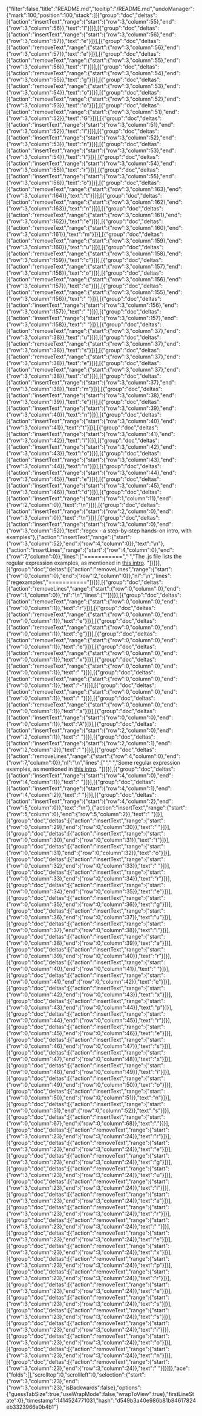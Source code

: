 {"filter":false,"title":"README.md","tooltip":"/README.md","undoManager":{"mark":100,"position":100,"stack":[[{"group":"doc","deltas":[{"action":"insertText","range":{"start":{"row":3,"column":55},"end":{"row":3,"column":56}},"text":"l"}]}],[{"group":"doc","deltas":[{"action":"insertText","range":{"start":{"row":3,"column":56},"end":{"row":3,"column":57}},"text":"e"}]}],[{"group":"doc","deltas":[{"action":"removeText","range":{"start":{"row":3,"column":56},"end":{"row":3,"column":57}},"text":"e"}]}],[{"group":"doc","deltas":[{"action":"removeText","range":{"start":{"row":3,"column":55},"end":{"row":3,"column":56}},"text":"l"}]}],[{"group":"doc","deltas":[{"action":"removeText","range":{"start":{"row":3,"column":54},"end":{"row":3,"column":55}},"text":"g"}]}],[{"group":"doc","deltas":[{"action":"removeText","range":{"start":{"row":3,"column":53},"end":{"row":3,"column":54}},"text":"o"}]}],[{"group":"doc","deltas":[{"action":"removeText","range":{"start":{"row":3,"column":52},"end":{"row":3,"column":53}},"text":"o"}]}],[{"group":"doc","deltas":[{"action":"removeText","range":{"start":{"row":3,"column":51},"end":{"row":3,"column":52}},"text":"G"}]}],[{"group":"doc","deltas":[{"action":"insertText","range":{"start":{"row":3,"column":51},"end":{"row":3,"column":52}},"text":"i"}]}],[{"group":"doc","deltas":[{"action":"insertText","range":{"start":{"row":3,"column":52},"end":{"row":3,"column":53}},"text":"n"}]}],[{"group":"doc","deltas":[{"action":"insertText","range":{"start":{"row":3,"column":53},"end":{"row":3,"column":54}},"text":"t"}]}],[{"group":"doc","deltas":[{"action":"insertText","range":{"start":{"row":3,"column":54},"end":{"row":3,"column":55}},"text":"r"}]}],[{"group":"doc","deltas":[{"action":"insertText","range":{"start":{"row":3,"column":55},"end":{"row":3,"column":56}},"text":"o"}]}],[{"group":"doc","deltas":[{"action":"removeText","range":{"start":{"row":3,"column":163},"end":{"row":3,"column":164}},"text":"t"}]}],[{"group":"doc","deltas":[{"action":"removeText","range":{"start":{"row":3,"column":162},"end":{"row":3,"column":163}},"text":"n"}]}],[{"group":"doc","deltas":[{"action":"removeText","range":{"start":{"row":3,"column":161},"end":{"row":3,"column":162}},"text":"e"}]}],[{"group":"doc","deltas":[{"action":"removeText","range":{"start":{"row":3,"column":160},"end":{"row":3,"column":161}},"text":"m"}]}],[{"group":"doc","deltas":[{"action":"removeText","range":{"start":{"row":3,"column":159},"end":{"row":3,"column":160}},"text":"u"}]}],[{"group":"doc","deltas":[{"action":"removeText","range":{"start":{"row":3,"column":158},"end":{"row":3,"column":159}},"text":"c"}]}],[{"group":"doc","deltas":[{"action":"removeText","range":{"start":{"row":3,"column":157},"end":{"row":3,"column":158}},"text":"o"}]}],[{"group":"doc","deltas":[{"action":"removeText","range":{"start":{"row":3,"column":156},"end":{"row":3,"column":157}},"text":"d"}]}],[{"group":"doc","deltas":[{"action":"removeText","range":{"start":{"row":3,"column":155},"end":{"row":3,"column":156}},"text":" "}]}],[{"group":"doc","deltas":[{"action":"insertText","range":{"start":{"row":3,"column":156},"end":{"row":3,"column":157}},"text":" "}]}],[{"group":"doc","deltas":[{"action":"insertText","range":{"start":{"row":3,"column":157},"end":{"row":3,"column":158}},"text":" "}]}],[{"group":"doc","deltas":[{"action":"removeText","range":{"start":{"row":3,"column":37},"end":{"row":3,"column":38}},"text":"u"}]}],[{"group":"doc","deltas":[{"action":"removeText","range":{"start":{"row":3,"column":37},"end":{"row":3,"column":38}},"text":"s"}]}],[{"group":"doc","deltas":[{"action":"removeText","range":{"start":{"row":3,"column":37},"end":{"row":3,"column":38}},"text":"e"}]}],[{"group":"doc","deltas":[{"action":"removeText","range":{"start":{"row":3,"column":37},"end":{"row":3,"column":38}},"text":"d"}]}],[{"group":"doc","deltas":[{"action":"insertText","range":{"start":{"row":3,"column":37},"end":{"row":3,"column":38}},"text":"m"}]}],[{"group":"doc","deltas":[{"action":"insertText","range":{"start":{"row":3,"column":38},"end":{"row":3,"column":39}},"text":"e"}]}],[{"group":"doc","deltas":[{"action":"insertText","range":{"start":{"row":3,"column":39},"end":{"row":3,"column":40}},"text":"n"}]}],[{"group":"doc","deltas":[{"action":"insertText","range":{"start":{"row":3,"column":40},"end":{"row":3,"column":41}},"text":"t"}]}],[{"group":"doc","deltas":[{"action":"insertText","range":{"start":{"row":3,"column":41},"end":{"row":3,"column":42}},"text":"i"}]}],[{"group":"doc","deltas":[{"action":"insertText","range":{"start":{"row":3,"column":42},"end":{"row":3,"column":43}},"text":"o"}]}],[{"group":"doc","deltas":[{"action":"insertText","range":{"start":{"row":3,"column":43},"end":{"row":3,"column":44}},"text":"n"}]}],[{"group":"doc","deltas":[{"action":"insertText","range":{"start":{"row":3,"column":44},"end":{"row":3,"column":45}},"text":"e"}]}],[{"group":"doc","deltas":[{"action":"insertText","range":{"start":{"row":3,"column":45},"end":{"row":3,"column":46}},"text":"d"}]}],[{"group":"doc","deltas":[{"action":"insertText","range":{"start":{"row":1,"column":11},"end":{"row":2,"column":0}},"text":"\n"}]}],[{"group":"doc","deltas":[{"action":"insertText","range":{"start":{"row":2,"column":0},"end":{"row":3,"column":0}},"text":"\n"}]}],[{"group":"doc","deltas":[{"action":"insertText","range":{"start":{"row":3,"column":0},"end":{"row":3,"column":52}},"text":"regex - a step-by-step hands-on intro, with examples"},{"action":"insertText","range":{"start":{"row":3,"column":52},"end":{"row":4,"column":0}},"text":"\n"},{"action":"insertLines","range":{"start":{"row":4,"column":0},"end":{"row":7,"column":0}},"lines":["===========","  ","The .js file lists the regular expression examples, as mentioned in [this intro](https://docs.google.com/document/d/1KkciZNHJuLXSkg27j19mGrXKYjtd_5GtYAITBUVRkhE/edit?usp=sharing).  "]}]}],[{"group":"doc","deltas":[{"action":"removeLines","range":{"start":{"row":0,"column":0},"end":{"row":2,"column":0}},"nl":"\n","lines":["regexamples","==========="]}]}],[{"group":"doc","deltas":[{"action":"removeLines","range":{"start":{"row":0,"column":0},"end":{"row":1,"column":0}},"nl":"\n","lines":[""]}]}],[{"group":"doc","deltas":[{"action":"removeText","range":{"start":{"row":0,"column":0},"end":{"row":0,"column":1}},"text":"r"}]}],[{"group":"doc","deltas":[{"action":"removeText","range":{"start":{"row":0,"column":0},"end":{"row":0,"column":1}},"text":"e"}]}],[{"group":"doc","deltas":[{"action":"removeText","range":{"start":{"row":0,"column":0},"end":{"row":0,"column":1}},"text":"g"}]}],[{"group":"doc","deltas":[{"action":"removeText","range":{"start":{"row":0,"column":0},"end":{"row":0,"column":1}},"text":"e"}]}],[{"group":"doc","deltas":[{"action":"removeText","range":{"start":{"row":0,"column":0},"end":{"row":0,"column":1}},"text":"x"}]}],[{"group":"doc","deltas":[{"action":"removeText","range":{"start":{"row":0,"column":0},"end":{"row":0,"column":1}},"text":" "}]}],[{"group":"doc","deltas":[{"action":"removeText","range":{"start":{"row":0,"column":0},"end":{"row":0,"column":1}},"text":"-"}]}],[{"group":"doc","deltas":[{"action":"removeText","range":{"start":{"row":0,"column":0},"end":{"row":0,"column":1}},"text":" "}]}],[{"group":"doc","deltas":[{"action":"removeText","range":{"start":{"row":0,"column":0},"end":{"row":0,"column":1}},"text":"a"}]}],[{"group":"doc","deltas":[{"action":"insertText","range":{"start":{"row":0,"column":0},"end":{"row":0,"column":1}},"text":"A"}]}],[{"group":"doc","deltas":[{"action":"insertText","range":{"start":{"row":2,"column":0},"end":{"row":2,"column":1}},"text":" "}]}],[{"group":"doc","deltas":[{"action":"insertText","range":{"start":{"row":2,"column":1},"end":{"row":2,"column":2}},"text":" "}]}],[{"group":"doc","deltas":[{"action":"removeLines","range":{"start":{"row":4,"column":0},"end":{"row":7,"column":0}},"nl":"\n","lines":["","  ","Some regular expression examples, as mentioned in [this intro](https://docs.google.com/document/d/1KkciZNHJuLXSkg27j19mGrXKYjtd_5GtYAITBUVRkhE/edit?usp=sharing).  "]}]}],[{"group":"doc","deltas":[{"action":"insertText","range":{"start":{"row":4,"column":0},"end":{"row":4,"column":1}},"text":" "}]}],[{"group":"doc","deltas":[{"action":"insertText","range":{"start":{"row":4,"column":1},"end":{"row":4,"column":2}},"text":" "}]}],[{"group":"doc","deltas":[{"action":"insertText","range":{"start":{"row":4,"column":2},"end":{"row":5,"column":0}},"text":"\n"},{"action":"insertText","range":{"start":{"row":5,"column":0},"end":{"row":5,"column":2}},"text":"  "}]}],[{"group":"doc","deltas":[{"action":"insertText","range":{"start":{"row":0,"column":29},"end":{"row":0,"column":30}},"text":" "}]}],[{"group":"doc","deltas":[{"action":"insertText","range":{"start":{"row":0,"column":30},"end":{"row":0,"column":31}},"text":"t"}]}],[{"group":"doc","deltas":[{"action":"insertText","range":{"start":{"row":0,"column":31},"end":{"row":0,"column":32}},"text":"o"}]}],[{"group":"doc","deltas":[{"action":"insertText","range":{"start":{"row":0,"column":32},"end":{"row":0,"column":33}},"text":" "}]}],[{"group":"doc","deltas":[{"action":"insertText","range":{"start":{"row":0,"column":33},"end":{"row":0,"column":34}},"text":"r"}]}],[{"group":"doc","deltas":[{"action":"insertText","range":{"start":{"row":0,"column":34},"end":{"row":0,"column":35}},"text":"e"}]}],[{"group":"doc","deltas":[{"action":"insertText","range":{"start":{"row":0,"column":35},"end":{"row":0,"column":36}},"text":"g"}]}],[{"group":"doc","deltas":[{"action":"insertText","range":{"start":{"row":0,"column":36},"end":{"row":0,"column":37}},"text":"u"}]}],[{"group":"doc","deltas":[{"action":"insertText","range":{"start":{"row":0,"column":37},"end":{"row":0,"column":38}},"text":"l"}]}],[{"group":"doc","deltas":[{"action":"insertText","range":{"start":{"row":0,"column":38},"end":{"row":0,"column":39}},"text":"a"}]}],[{"group":"doc","deltas":[{"action":"insertText","range":{"start":{"row":0,"column":39},"end":{"row":0,"column":40}},"text":"r"}]}],[{"group":"doc","deltas":[{"action":"insertText","range":{"start":{"row":0,"column":40},"end":{"row":0,"column":41}},"text":" "}]}],[{"group":"doc","deltas":[{"action":"insertText","range":{"start":{"row":0,"column":41},"end":{"row":0,"column":42}},"text":"e"}]}],[{"group":"doc","deltas":[{"action":"insertText","range":{"start":{"row":0,"column":42},"end":{"row":0,"column":43}},"text":"x"}]}],[{"group":"doc","deltas":[{"action":"insertText","range":{"start":{"row":0,"column":43},"end":{"row":0,"column":44}},"text":"p"}]}],[{"group":"doc","deltas":[{"action":"insertText","range":{"start":{"row":0,"column":44},"end":{"row":0,"column":45}},"text":"r"}]}],[{"group":"doc","deltas":[{"action":"insertText","range":{"start":{"row":0,"column":45},"end":{"row":0,"column":46}},"text":"e"}]}],[{"group":"doc","deltas":[{"action":"insertText","range":{"start":{"row":0,"column":46},"end":{"row":0,"column":47}},"text":"s"}]}],[{"group":"doc","deltas":[{"action":"insertText","range":{"start":{"row":0,"column":47},"end":{"row":0,"column":48}},"text":"s"}]}],[{"group":"doc","deltas":[{"action":"insertText","range":{"start":{"row":0,"column":48},"end":{"row":0,"column":49}},"text":"i"}]}],[{"group":"doc","deltas":[{"action":"insertText","range":{"start":{"row":0,"column":49},"end":{"row":0,"column":50}},"text":"o"}]}],[{"group":"doc","deltas":[{"action":"insertText","range":{"start":{"row":0,"column":50},"end":{"row":0,"column":51}},"text":"n"}]}],[{"group":"doc","deltas":[{"action":"insertText","range":{"start":{"row":0,"column":51},"end":{"row":0,"column":52}},"text":"s"}]}],[{"group":"doc","deltas":[{"action":"insertText","range":{"start":{"row":0,"column":67},"end":{"row":0,"column":68}},"text":"."}]}],[{"group":"doc","deltas":[{"action":"removeText","range":{"start":{"row":3,"column":23},"end":{"row":3,"column":24}},"text":"r"}]}],[{"group":"doc","deltas":[{"action":"removeText","range":{"start":{"row":3,"column":23},"end":{"row":3,"column":24}},"text":"e"}]}],[{"group":"doc","deltas":[{"action":"removeText","range":{"start":{"row":3,"column":23},"end":{"row":3,"column":24}},"text":"g"}]}],[{"group":"doc","deltas":[{"action":"removeText","range":{"start":{"row":3,"column":23},"end":{"row":3,"column":24}},"text":"u"}]}],[{"group":"doc","deltas":[{"action":"removeText","range":{"start":{"row":3,"column":23},"end":{"row":3,"column":24}},"text":"l"}]}],[{"group":"doc","deltas":[{"action":"removeText","range":{"start":{"row":3,"column":23},"end":{"row":3,"column":24}},"text":"a"}]}],[{"group":"doc","deltas":[{"action":"removeText","range":{"start":{"row":3,"column":23},"end":{"row":3,"column":24}},"text":"r"}]}],[{"group":"doc","deltas":[{"action":"removeText","range":{"start":{"row":3,"column":23},"end":{"row":3,"column":24}},"text":" "}]}],[{"group":"doc","deltas":[{"action":"removeText","range":{"start":{"row":3,"column":23},"end":{"row":3,"column":24}},"text":"e"}]}],[{"group":"doc","deltas":[{"action":"removeText","range":{"start":{"row":3,"column":23},"end":{"row":3,"column":24}},"text":"x"}]}],[{"group":"doc","deltas":[{"action":"removeText","range":{"start":{"row":3,"column":23},"end":{"row":3,"column":24}},"text":"p"}]}],[{"group":"doc","deltas":[{"action":"removeText","range":{"start":{"row":3,"column":23},"end":{"row":3,"column":24}},"text":"r"}]}],[{"group":"doc","deltas":[{"action":"removeText","range":{"start":{"row":3,"column":23},"end":{"row":3,"column":24}},"text":"e"}]}],[{"group":"doc","deltas":[{"action":"removeText","range":{"start":{"row":3,"column":23},"end":{"row":3,"column":24}},"text":"s"}]}],[{"group":"doc","deltas":[{"action":"removeText","range":{"start":{"row":3,"column":23},"end":{"row":3,"column":24}},"text":"s"}]}],[{"group":"doc","deltas":[{"action":"removeText","range":{"start":{"row":3,"column":23},"end":{"row":3,"column":24}},"text":"i"}]}],[{"group":"doc","deltas":[{"action":"removeText","range":{"start":{"row":3,"column":23},"end":{"row":3,"column":24}},"text":"o"}]}],[{"group":"doc","deltas":[{"action":"removeText","range":{"start":{"row":3,"column":23},"end":{"row":3,"column":24}},"text":"n"}]}],[{"group":"doc","deltas":[{"action":"removeText","range":{"start":{"row":3,"column":23},"end":{"row":3,"column":24}},"text":" "}]}]]},"ace":{"folds":[],"scrolltop":0,"scrollleft":0,"selection":{"start":{"row":3,"column":23},"end":{"row":3,"column":23},"isBackwards":false},"options":{"guessTabSize":true,"useWrapMode":false,"wrapToView":true},"firstLineState":0},"timestamp":1414524771031,"hash":"d549b3a40e986b81b84617824eb3323966a0b4b1"}